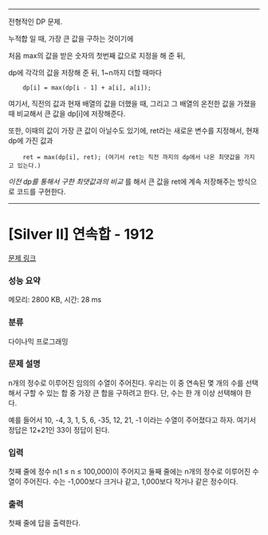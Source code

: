 ***********

전형적인 DP 문제.

누적합 일 때, 가장 큰 값을 구하는 것이기에

처음 max의 값을 받은 숫자의 첫번째 값으로 지정을 해 준 뒤,

dp에 각각의 값을 저장해 준 뒤, 1~n까지 더할 때마다

		dp[i] = max(dp[i - 1] + a[i], a[i]);

여기서, 직전의 값과 현재 배열의 값을 더했을 때, 그리고 그 배열의 온전한 값을 가졌을 때 비교해서 큰 값을
dp[i]에 저장해준다.

또한, 이때의 값이 가장 큰 값이 아닐수도 있기에, ret라는 새로운 변수를 지정해서, 현재 dp에 가진 값과 

		ret = max(dp[i], ret); (여기서 ret는 직전 까지의 dp에서 나온 최댓값을 가지고 있는다.)
  
*이전 dp를 통해서 구한 최댓값과의 비교* 를 해서 큰 값을 ret에 계속 저장해주는 방식으로 코드를 구현한다.




***********

# [Silver II] 연속합 - 1912 

[문제 링크](https://www.acmicpc.net/problem/1912) 

### 성능 요약

메모리: 2800 KB, 시간: 28 ms

### 분류

다이나믹 프로그래밍

### 문제 설명

<p>n개의 정수로 이루어진 임의의 수열이 주어진다. 우리는 이 중 연속된 몇 개의 수를 선택해서 구할 수 있는 합 중 가장 큰 합을 구하려고 한다. 단, 수는 한 개 이상 선택해야 한다.</p>

<p>예를 들어서 10, -4, 3, 1, 5, 6, -35, 12, 21, -1 이라는 수열이 주어졌다고 하자. 여기서 정답은 12+21인 33이 정답이 된다.</p>

### 입력 

 <p>첫째 줄에 정수 n(1 ≤ n ≤ 100,000)이 주어지고 둘째 줄에는 n개의 정수로 이루어진 수열이 주어진다. 수는 -1,000보다 크거나 같고, 1,000보다 작거나 같은 정수이다.</p>

### 출력 

 <p>첫째 줄에 답을 출력한다.</p>

